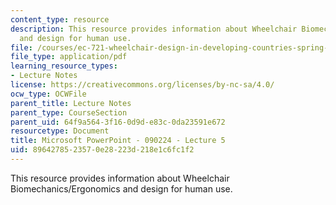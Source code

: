 ```yaml
---
content_type: resource
description: This resource provides information about Wheelchair Biomechanics/Ergonomics
  and design for human use.
file: /courses/ec-721-wheelchair-design-in-developing-countries-spring-2009/8964278523570e28223d218e1c6fc1f2_MITEC_721S09_lec10_biomech.pdf
file_type: application/pdf
learning_resource_types:
- Lecture Notes
license: https://creativecommons.org/licenses/by-nc-sa/4.0/
ocw_type: OCWFile
parent_title: Lecture Notes
parent_type: CourseSection
parent_uid: 64f9a564-3f16-0d9d-e83c-0da23591e672
resourcetype: Document
title: Microsoft PowerPoint - 090224 - Lecture 5
uid: 89642785-2357-0e28-223d-218e1c6fc1f2
---
```

This resource provides information about Wheelchair Biomechanics/Ergonomics and design for human use.